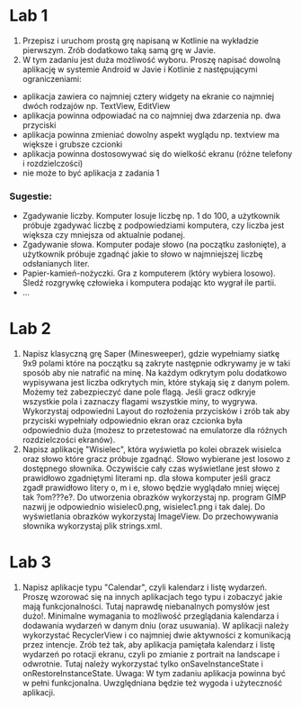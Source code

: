 # Lab 1
1. Przepisz i uruchom prostą grę napisaną w Kotlinie na wykładzie pierwszym. Zrób dodatkowo taką samą grę w Javie.
2. W tym zadaniu jest duża możliwość wyboru. Proszę napisać dowolną aplikację w systemie Android w Javie i Kotlinie z następującymi ograniczeniami:
* aplikacja zawiera co najmniej cztery widgety na ekranie co najmniej dwóch rodzajów np. TextView, EditView
* aplikacja powinna odpowiadać na co najmniej dwa zdarzenia np. dwa przyciski
* aplikacja powinna zmieniać dowolny aspekt wyglądu np. textview ma większe i grubsze czcionki
* aplikacja powinna dostosowywać się do wielkość ekranu (różne telefony i rozdzielczości)
* nie może to być aplikacja z zadania 1
### Sugestie:
* Zgadywanie liczby. Komputer losuje liczbę np. 1 do 100, a użytkownik próbuje zgadywać liczbę z podpowiedziami komputera, czy liczba jest większa czy mniejsza od aktualnie podanej.
* Zgadywanie słowa. Komputer podaje słowo (na początku zasłonięte), a użytkownik próbuje zgadnąć jakie to słowo w najmniejszej liczbę odsłanianych liter.
* Papier-kamień-nożyczki. Gra z komputerem (który wybiera losowo). Śledź rozgrywkę człowieka i komputera podając kto wygrał ile partii.
* ...

# Lab 2
1. Napisz klasyczną grę Saper (Minesweeper), gdzie wypełniamy siatkę 9x9 polami które na początku są zakryte następnie odkrywamy je w taki sposób aby nie natrafić na minę. Na każdym odkrytym polu dodatkowo wypisywana jest liczba odkrytych min, które stykają się z danym polem. Możemy też zabezpieczyć dane pole flagą. Jeśli gracz odkryje wszystkie pola i zaznaczy flagami wszystkie miny, to wygrywa. Wykorzystaj odpowiedni Layout do rozłożenia przycisków i zrób tak aby przyciski wypełniały odpowiednio ekran oraz czcionka była odpowiednio duża (możesz to przetestować na emulatorze dla różnych rozdzielczości ekranów).
2. Napisz aplikację "Wisielec", która wyświetla po kolei obrazek wisielca oraz słowo które gracz próbuje zgadnąć. Słowo wybierane jest losowo z dostępnego słownika. Oczywiście cały czas wyświetlane jest słowo z prawidłowo zgadniętymi literami np. dla słowa komputer jeśli gracz zgadł prawidłowo litery o, m i e, słowo będzie wyglądało mniej więcej tak ?om???e?. Do utworzenia obrazków wykorzystaj np. program GIMP nazwij je odpowiednio wisielec0.png, wisielec1.png i tak dalej. Do wyświetlania obrazków wykorzystaj ImageView. Do przechowywania słownika wykorzystaj plik strings.xml.

# Lab 3
1. Napisz aplikacje typu "Calendar", czyli kalendarz i listę wydarzeń. Proszę wzorować się na innych aplikacjach tego typu i zobaczyć jakie mają funkcjonalności. Tutaj naprawdę niebanalnych pomysłów jest dużo!. Minimalne wymagania to możliwość przeglądania kalendarza i dodawania wydarzeń w danym dniu (oraz usuwania). W aplikacji należy wykorzystać RecyclerView i co najmniej dwie aktywności z komunikacją przez intencje. Zrób też tak, aby aplikacja pamiętała kalendarz i listę wydarzeń po rotacji ekranu, czyli po zmianie z portrait na landscape i odwrotnie. Tutaj należy wykorzystać tylko onSaveInstanceState i onRestoreInstanceState. Uwaga: W tym zadaniu aplikacja powinna być w pełni funkcjonalna. Uwzględniana będzie też wygoda i użyteczność aplikacji.
